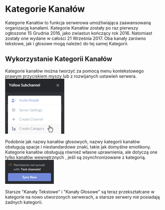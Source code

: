 <!-- TITLE: Kategorie Kanałów -->
<!-- SUBTITLE: Wszystikie informacje o kategoriach. -->

# Kategorie Kanałów
Kategorie Kanałów to funkcja serwerowa umożliwiająca zaawansowaną organizację kanałami. Kategorie Kanałów zostały po raz pierwszy ogłoszone 15 Grudnia 2016, jako zwiastun kończący rok 2016. Natomiast zostały one wydane w całości 21 Września 2017. Oba kanały zarówno tekstowe, jak i głosowe mogą należeć do tej samej Kategorii.

## Wykorzystanie Kategorii Kanałów
Kategorie kanałów można tworzyć za pomocą menu kontekstowego prawym przyciskiem myszy lub z rozwijanych ustawień serwera.
![Ustawienia serwera zawierają zakładkę z kategoriami](/uploads/qg-3-hnlj.png "Ustawienia serwera zawierają zakładkę z kategoriami")

Podobnie jak nazwy kanałów głosowych, nazwy kategorii kanałów obsługują spacje i niestandardowe znaki, takie jak domyślne emotikony. Kategorie kanałów obsługują również własne uprawnienia, ale dotyczą one tylko kanałów wewnętrznych , jeśli są zsynchronizowane z kategorią.
![Błąd synchronizacji](/uploads/a-8-wppaq.png "Błąd synchronizacji")

Starsze "Kanały Tekstowe" i "Kanały Głosowe" są teraz przekształcane w kategorie na nowo utworzonych serwerach, a starsze serwery nie posiadają żadnych kategorii. 
